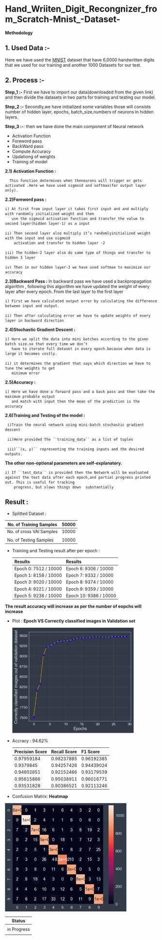 # Hand_Wriiten_Digit_Recongnizer_from_Scratch-Mnist_-Dataset-

**Methodology**

 ## 1. Used Data :-
   Here we have used the [MNIST](https://github.com/mnielsen/neural-networks-and-deep-learning/blob/master/data/mnist.pkl.gz) dataset that have 6,0000
   handwritten digits that we used for our training and another 1000 Datasets for our test.
 
 ## 2. Process :-
   **Step_1 :-**  First we have to import our data(downloaded from the given link) and then divide the datasets in two parts for training and testing our model.
   
   **Step_2 :-** Secondly,we have initialized some variables those will consists number of hidden layer, epochs,    batch_size,numbers of neurons in hidden layers.
   
   **Step_3 :-**: then we have done the main component of Neural network
   
   - Activation Function
   - Foreword pass
   - BackWard pass
   - Compute Accuracy
   - Updationg of weights
   - Training of model
   
   **2.1)  Activation Function :** 
   
      This function determines when theneurons will trigger or gets activated .Here we have used sigmoid and softmax(for output layer only).
   
   **2.2)Foreword pass :** 
   
    i) At first from input layer it takes first input and and multiply with randomly initialized weight and then
       use the sigmoid activation function and transfer the value to second layer(hidden layer-1) as a input
      
    ii) Then second layer also multiply it’s randomlyinitialized weight with the input and use sigmoid
        activation and transfer to hidden layer -2 
       
    iii) The hidden-2 layer also do same type of things and transfer to hidden 3 layer
    
    iv) Then in our hidden layer-3 we have used softmax to maximize our accuracy
  
  **2.3)Backward Pass :** In backward pass we have used a backpropagation algorithm , following this algorithm       we have updated the weight of every layer after every epoch. From the last layer to the first layer
  
    i) First we have calculated output error by calculating the difference between input and output.
    
    ii) Then after calculating error we have to update weights of every layer in backward direction
    
  **2.4)Stochastic Gradient Descent :**
  
    i) Here we split the data into mini batches according to the given batch size.so that every time we don’t
       have to iterate full dataset in every epoch.because when data is large it becomes costly.
    
    ii) it determines the gradient that says which direction we have to tune the weights to get
       minimum error
 **2.5)Accuracy :** 
 
    i) Here we have done a forward pass and a back pass and then take the maximum probable output
       and match with input then the mean of the prediction is the accuracy
 **2.6)Training and Testing of the model :**
 
     i)Train the neural network using mini-batch stochastic gradient descent
     
     ii)Here provided The ``training_data`` as a list of tuples
     
     iii)``(x, y)`` representing the training inputs and the desired outputs.
 **The other non-optional parameters are self-explanatory.**
    
    i) If ``test_data`` is provided then the Network will be evaluated against the test data after each epoch,and partial progress printed out. This is useful for tracking
        progress, but slows things down  substantially
        
        
 
 ## Result :   
 
 - Splitted Dataset :
  
  | No. of Training Samples  |  50000         |
  |--------------------------|----------------|
  |No. of cross VAl Samples  |  10000         |
  |                          |                |
  |No. of Testing Samples    |  10000         |
     
     
- Training and Testing result after per epoch : 

  | Results               |    Results                 |
  |-----------------------|----------------------------|
  |Epoch 0: 7512 / 10000  |Epoch 6: 9306 / 10000       |
  |Epoch 1: 8158 / 10000  |Epoch 7: 9332 / 10000       |
  |Epoch 3: 9020 / 10000  |Epoch 8: 9374 / 10000       |
  |Epoch 4: 9221 / 10000  |Epoch 9: 9359 / 10000       |
  |Epoch 5: 9238 / 10000  |Epoch 10: 9386 / 10000      |
  
**The result  accuracy will increase as per the number of eopchs will increase**
- Plot : **Epoch VS Correctly classified images in Validation set**

  <img src="Plot/Eopch_Vs_correctly_classifies.png" width=400>
  
- Accracy : 94.62%

  |             Precision Score      |         Recall Score               |  F1 Score                    |
  |----------------------------------|------------------------------------|------------------------------|
  | 0.97959184    | 0.98237885       | 0.96192385       | 0.97379913      | 0.97067745   | 0.97807018    |
  | 0.9379845     | 0.94257426       | 0.94439024       | 0.92158761      | 0.94117647   | 0.9319628     |
  | 0.94602851    | 0.92152466       | 0.93179539       | 0.93515358      | 0.93885801   | 0.9282891     |
  | 0.95615866    | 0.95038911       | 0.96016771       | 0.96256158      | 0.958159     | 0.95643661    |
  | 0.93531828    | 0.90386521       | 0.92113246       | 0.94507772      |0.92817117    | 0.92401216    |
  
  
- Confusion Matrix: **Heatmap**

 <img src="Plot/heat_map_NN.png" width=400> 
     


      
    

  
  
     

|  Status                    |
|----------------------------|
|                            |
| in Progress                |
|                            |
